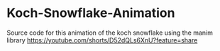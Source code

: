 # Koch-Snowflake-Animation
Source code for this animation of the koch snowflake using the manim library
https://youtube.com/shorts/D52dQLs6XnU?feature=share
